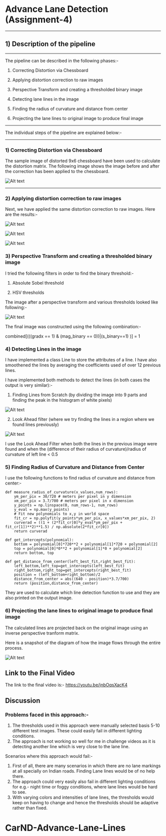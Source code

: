 # Advance Lane Detection (Assignment-4)
---

## 1) Description of the pipeline
---

The pipeline can be described in the following phases:- 

1) Correcting Distortion via Chessboard

2) Applying distortion correction to raw images

3) Perspective Transform and creating a thresholded binary image

4) Detecting lane lines in the image

5) Finding the radius of curvature and distance from center

6) Projecting the lane lines to original image to produce final image

---

The individual steps of the pipeline are explained below:-

---

### 1) Correcting Distortion via Chessboard

The sample image of distorted 9x6 chessboard have been used to calculate the distortion matrix. The following image shows the image before and after the correction has been applied to the chessboard.

![Alt text](./images/chessboard_distortion.png?raw=true "Chessboard correction")

---

### 2) Applying distortion correction to raw images

Next, we have applied the same distortion correction to raw images. Here are the results:-

![Alt text](./images/undistort_straight_lines_1.png?raw=true "Straight Lines 1")

![Alt text](./images/undistort_straight_lines_2.png?raw=true "Straight Lines 2")

![Alt text](./images/undistort_test1.png?raw=true "Test 1")

### 3) Perspective Transform and creating a thresholded binary image

I tried the following filters in order to find the binary threshold:-

1) Absolute Sobel threshold

2) HSV thresholds

The image after a perspective transform and various thresholds looked like following:-

![Alt text](./images/Thresholding.png?raw=true "Test 1")

The final image was constructed using the following combination:-

combined[(((gradx == 1) & (mag_binary == 0))|(s_binary==1) )] = 1

### 4) Detecting Lines in the image

I have implemented a class Line to store the attributes of a line. I have also smoothened the lines by averaging the coefficients used of over 12 previous lines.

I have implemented both methods to detect the lines (in both cases the output is very similar):-

1) Finding Lines from Scratch (by dividing the image into 9 parts and finding the peak in the histogram of white pixels)

![Alt text](./images/findLinesFromScratch.png?raw=true)

2) Look Ahead filter (where we try finding the lines in a region where we found lines previously)

![Alt text](./images/findLinesLookAhead.png?raw=true)

I use the Look Ahead Filter when both the lines in the previous image were found and when the (difference of their radius of curvature)/radius of curvature of left line < 0.5

### 5) Finding Radius of Curvature and Distance from Center

I use the following functions to find radius of curvature and distance from center:-

```
def measure_radius_of_curvature(x_values,num_rows):
    ym_per_pix = 30/720 # meters per pixel in y dimension
    xm_per_pix = 3.7/700 # meters per pixel in x dimension
    y_points = np.linspace(0, num_rows-1, num_rows)
    y_eval = np.max(y_points)
    # Fit new polynomials to x,y in world space
    fit_cr = np.polyfit(y_points*ym_per_pix, x_values*xm_per_pix, 2)
    curverad = ((1 + (2*fit_cr[0]*y_eval*ym_per_pix + fit_cr[1])**2)**1.5) / np.absolute(2*fit_cr[0])
    return curverad

def get_intercepts(polynomial):
    bottom = polynomial[0]*720**2 + polynomial[1]*720 + polynomial[2]
    top = polynomial[0]*0**2 + polynomial[1]*0 + polynomial[2]
    return bottom, top

def get_distance_from_center(left_best_fit,right_best_fit):
    left_bottom,left_top=get_intercepts(left_best_fit)
    right_bottom,right_top=get_intercepts(right_best_fit)
    position = (left_bottom+right_bottom)/2
    distance_from_center = abs((640 - position)*3.7/700) 
    return (position,distance_from_center)
```
    
They are used to calculate which line detection function to use and they are also printed on the output image.

### 6) Projecting the lane lines to original image to produce final image

The calculated lines are projected back on the original image using an inverse perspective tranform matrix.

Here is a snapshot of the diagram of how the image flows through the entire process.

![Alt text](./images/flow_diagram.png?raw=true)

## Link to the Final Video

The link to the final video is:- https://youtu.be/jnbOqsXacK4


## Discussion

### Problems faced in this approach:-

1) The thresholds used in this approach were manually selected basis 5-10 different test images. These could easily fail in different lighting conditions.
2) The approach is not working so well for me in challenge videos as it is detecting another line which is very close to the lane line.

Scenarios where this approach would fail:-

1) First of all, there are many scenarios in which there are no lane markings at all specially on Indian roads. Finding Lane lines would be of no help there.
2) The approach could very easily also fail in different lighting conditions for e.g.- night time or foggy conditions, where lane lines would be hard to see.
3) With varying colors and intensities of lane lines, the thresholds would keep on having to change and hence the thresholds should be adaptive rather than fixed.
# CarND-Advance-Lane-Lines
